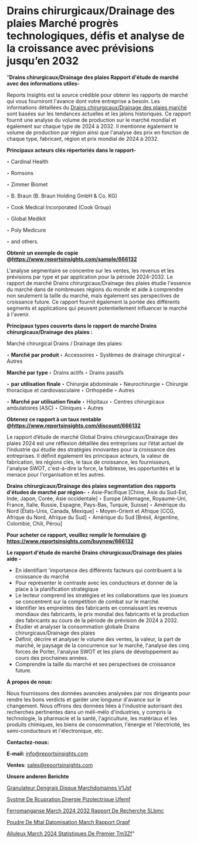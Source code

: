 # Drains chirurgicaux/Drainage des plaies Marché progrès technologiques, défis et analyse de la croissance avec prévisions jusqu’en 2032

"<strong>Drains chirurgicaux/Drainage des plaies Rapport d'étude de marché avec des informations utiles-</strong>

Reports Insights est la source crédible pour obtenir les rapports de marché qui vous fourniront l'avance dont votre entreprise a besoin. Les informations détaillées du <a href=https://www.reportsinsights.com/sample/666132>Drains chirurgicaux/Drainage des plaies marché</a> sont basées sur les tendances actuelles et les jalons historiques. Ce rapport fournit une analyse du volume de production sur le marché mondial et également sur chaque type de 2024 à 2032. Il mentionne également le volume de production par région ainsi que l'analyse des prix en fonction de chaque type, fabricant, région et prix mondial de 2024 à 2032.

<b>Principaux acteurs clés répertoriés dans le rapport-</b>

‣ Cardinal Health

‣ Romsons

‣ Zimmer Biomet

‣ B. Braun (B. Braun Holding GmbH & Co. KG)

‣ Cook Medical Incorporated (Cook Group)

‣ Global Medikit

‣ Poly Medicure

‣ and others.

<strong><b>Obtenir un exemple de copie @</b></strong><a href=https://www.reportsinsights.com/sample/666132><strong><b>https://www.reportsinsights.com/sample/666132</b></strong></a>

L'analyse segmentaire se concentre sur les ventes, les revenus et les prévisions par type et par application pour la période 2024-2032. Le rapport de marché Drains chirurgicaux/Drainage des plaies étudie l'essence du marché dans de nombreuses régions du monde et aide à comprendre non seulement la taille du marché, mais également ses perspectives de croissance future. Ce rapport fournit également la portée des différents segments et applications qui peuvent potentiellement influencer le marché à l'avenir.

<strong>Principaux types couverts dans le rapport de marché Drains chirurgicaux/Drainage des plaies :</strong>

Marché chirurgical Drains / Drainage des plaies:

‣  <strong> Marché par produit </strong>
‣ Accessoires
‣ Systèmes de drainage chirurgical
‣ Autres

<strong>Marché par type </strong>
‣ Drains actifs
‣ Drains passifs

‣  <strong> par utilisation finale </strong>
‣ Chirurgie abdominale
‣ Neurochirurgie
‣ Chirurgie thoracique et cardiovasculaire
‣ Orthopédie
‣ Autres

‣  <strong> <strong> Marché par utilisation finale </strong> </strong>
‣ Hôpitaux
‣ Centres chirurgicaux ambulatoires (ASC)
‣ Cliniques
‣ Autres

<strong><b>Obtenez ce rapport à un taux rentable @</b></strong><a href=https://www.reportsinsights.com/discount/666132><strong><b>https://www.reportsinsights.com/discount/666132</b></strong></a>

Le rapport d’étude de marché Global Drains chirurgicaux/Drainage des plaies 2024 est une réflexion détaillée des entreprises sur l’état actuel de l’industrie qui étudie des stratégies innovantes pour la croissance des entreprises. Il définit également les principaux acteurs, la valeur de fabrication, les régions clés, le taux de croissance, les fournisseurs, l'analyse SWOT, c'est-à-dire la force, la faiblesse, les opportunités et la menace pour l'organisation et les autres.

<strong>Drains chirurgicaux/Drainage des plaies segmentation des rapports d'études de marché par région-</strong>
‣ Asie-Pacifique [Chine, Asie du Sud-Est, Inde, Japon, Corée, Asie occidentale]
‣ Europe [Allemagne, Royaume-Uni, France, Italie, Russie, Espagne, Pays-Bas, Turquie, Suisse]
‣ Amérique du Nord [États-Unis, Canada, Mexique]
‣ Moyen-Orient et Afrique [CCG, Afrique du Nord, Afrique du Sud]
‣ Amérique du Sud [Brésil, Argentine, Colombie, Chili, Pérou]

<strong>Pour acheter ce rapport, veuillez remplir le formulaire @   <a href=https://www.reportsinsights.com/buynow/666132>https://www.reportsinsights.com/buynow/666132</a></strong>

<strong>Le rapport d'étude de marché Drains chirurgicaux/Drainage des plaies aide -</strong>
<ul>
  <li>En identifiant 'importance des différents facteurs qui contribuent à la croissance du marché</li>
  <li>Pour représenter le contraste avec les conducteurs et donner de la place à la planification stratégique</li>
  <li>Le lecteur comprend les stratégies et les collaborations que les joueurs se concentrent sur la compétition de combat sur le marché.</li>
  <li>Identifier les empreintes des fabricants en connaissant les revenus mondiaux des fabricants, le prix mondial des fabricants et la production des fabricants au cours de la période de prévision de 2024 à 2032.</li>
  <li>Étudier et analyser la consommation globale Drains chirurgicaux/Drainage des plaies</li>
  <li>Définir, décrire et analyser le volume des ventes, la valeur, la part de marché, le paysage de la concurrence sur le marché, l'analyse des cinq forces de Porter, l'analyse SWOT et les plans de développement au cours des prochaines années.</li>
  <li>Comprendre la taille du marché et ses perspectives de croissance future.</li>
</ul>
<strong>À propos de nous:</strong>

Nous fournissons des données avancées analysées par nos dirigeants pour rendre les bons verdicts et garder une longueur d'avance sur le changement. Nous offrons des données liées à l'industrie autorisant des recherches pertinentes dans un méli-mélo d'industries, y compris la technologie, la pharmacie et la santé, l'agriculture, les matériaux et les produits chimiques, les biens de consommation, l'énergie et l'électricité, les semi-conducteurs et l'électronique, etc.

<strong>Contactez-nous:</strong>

<strong>E-mail:</strong> <a href=mailto:info@reportsinsights.com>info@reportsinsights.com</a>

<strong>Ventes</strong>: <a href=mailto:sales@reportsinsights.com>sales@reportsinsights.com</a>

<strong>Unsere anderen Berichte</strong>

<a href=https://www.linkedin.com/pulse/granulateur-dengrais-%C3%A0-disque-march%C3%A9domaines-v1jsf/>Granulateur Dengrais  Disque Marchdomaines V1Jsf</a>

<a href=https://www.linkedin.com/pulse/syst%C3%A8me-de-r%C3%A9cup%C3%A9ration-d%C3%A9nergie-pi%C3%A9zo%C3%A9lectrique-ufemf/>Systme De Rcupration Dnergie Pizolectrique Ufemf</a>

<a href=https://www.linkedin.com/pulse/ferromangan%C3%A8se-march%C3%A9-2024-2032-rapport-de-recherche-5lbmc/>Ferromanganse March 2024 2032 Rapport De Recherche 5Lbmc</a>

<a href=https://www.linkedin.com/pulse/poudre-de-m%C3%A9tal-datomisation-march%C3%A9-rapport-oraqf/>Poudre De Mtal Datomisation March Rapport Oraqf</a>

<a href=https://www.linkedin.com/pulse/alluleux-march%C3%A9-2024-statistiques-de-premier-tm3zf/>Alluleux March 2024 Statistiques De Premier Tm3Zf</a>"
